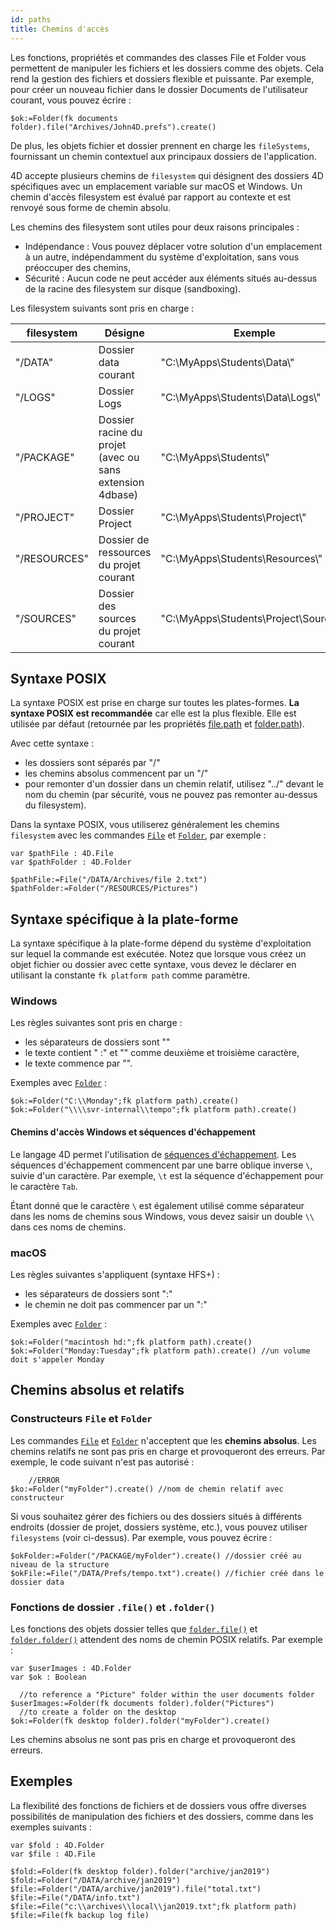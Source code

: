 ```yaml
---
id: paths
title: Chemins d'accès
---
```


Les fonctions, propriétés et commandes des classes File et Folder vous permettent de manipuler les fichiers et les dossiers comme des objets. Cela rend la gestion des fichiers et dossiers flexible et puissante. Par exemple, pour créer un nouveau fichier dans le dossier Documents de l'utilisateur courant, vous pouvez écrire :

```4d
$ok:=Folder(fk documents folder).file("Archives/John4D.prefs").create()
```

De plus, les objets fichier et dossier prennent en charge les `fileSystems`, fournissant un chemin contextuel aux principaux dossiers de l'application.


4D accepte plusieurs chemins de `filesystem` qui désignent des dossiers 4D spécifiques avec un emplacement variable sur macOS et Windows. Un chemin d'accès filesystem est évalué par rapport au contexte et est renvoyé sous forme de chemin absolu.

Les chemins des filesystem sont utiles pour deux raisons principales :

- Indépendance : Vous pouvez déplacer votre solution d'un emplacement à un autre, indépendamment du système d'exploitation, sans vous préoccuper des chemins,
- Sécurité : Aucun code ne peut accéder aux éléments situés au-dessus de la racine des filesystem sur disque (sandboxing).

Les filesystem suivants sont pris en charge :

| filesystem   | Désigne                                                  | Exemple                                              |
| ------------ | -------------------------------------------------------- | ---------------------------------------------------- |
| "/DATA"      | Dossier data courant                                     | "C:\\MyApps\\Students\\Data\\"               |
| "/LOGS"      | Dossier Logs                                             | "C:\\MyApps\\Students\\Data\\Logs\\"       |
| "/PACKAGE"   | Dossier racine du projet (avec ou sans extension 4dbase) | "C:\\MyApps\\Students\\"                       |
| "/PROJECT"   | Dossier Project                                          | "C:\\MyApps\\Students\\Project\\"            |
| "/RESOURCES" | Dossier de ressources du projet courant                  | "C:\\MyApps\\Students\\Resources\\"          |
| "/SOURCES"   | Dossier des sources du projet courant                    | "C:\\MyApps\\Students\\Project\\Sources\\" |

## Syntaxe POSIX

La syntaxe POSIX est prise en charge sur toutes les plates-formes. **La syntaxe POSIX est recommandée** car elle est la plus flexible. Elle est utilisée par défaut (retournée par les propriétés [file.path](../API/FileClass.md#path) et [folder.path](../API/FolderClass.md#path)).

Avec cette syntaxe :

- les dossiers sont séparés par "/"
- les chemins absolus commencent par un "/"
- pour remonter d'un dossier dans un chemin relatif, utilisez "../" devant le nom du chemin (par sécurité, vous ne pouvez pas remonter au-dessus du filesystem).

Dans la syntaxe POSIX, vous utiliserez généralement les chemins `filesystem` avec les commandes [`File`](../API/FileClass.md#file) et [`Folder`](../API/FolderClass.md#folder), par exemple :

```4d
var $pathFile : 4D.File
var $pathFolder : 4D.Folder

$pathFile:=File("/DATA/Archives/file 2.txt")
$pathFolder:=Folder("/RESOURCES/Pictures")
```




## Syntaxe spécifique à la plate-forme

La syntaxe spécifique à la plate-forme dépend du système d'exploitation sur lequel la commande est exécutée. Notez que lorsque vous créez un objet fichier ou dossier avec cette syntaxe, vous devez le déclarer en utilisant la constante `fk platform path` comme paramètre.

### Windows

Les règles suivantes sont pris en charge :

- les séparateurs de dossiers sont "\"
- le texte contient " :" et "\" comme deuxième et troisième caractère,
- le texte commence par "\".

Exemples avec [`Folder`](../API/FolderClass.md#folder) :

```4d
$ok:=Folder("C:\\Monday";fk platform path).create()
$ok:=Folder("\\\\svr-internal\\tempo";fk platform path).create()
```

#### Chemins d'accès Windows et séquences d'échappement

Le langage 4D permet l'utilisation de [séquences d'échappement](quick-tour.md#sequences-dechappement). Les séquences d'échappement commencent par une barre oblique inverse `\`, suivie d'un caractère. Par exemple, `\t` est la séquence d'échappement pour le caractère `Tab`.

Étant donné que le caractère `\` est également utilisé comme séparateur dans les noms de chemins sous Windows, vous devez saisir un double `\\` dans ces noms de chemins.

### macOS

Les règles suivantes s'appliquent (syntaxe HFS+) :

- les séparateurs de dossiers sont ":"
- le chemin ne doit pas commencer par un ":"

Exemples avec [`Folder`](../API/FolderClass.md#folder) :

```4d
$ok:=Folder("macintosh hd:";fk platform path).create()
$ok:=Folder("Monday:Tuesday";fk platform path).create() //un volume doit s'appeler Monday
```

## Chemins absolus et relatifs

### Constructeurs `File` et `Folder`

Les commandes [`File`](../API/FileClass.md#file) et [`Folder`](../API/FolderClass.md#folder) n'acceptent que les **chemins absolus**. Les chemins relatifs ne sont pas pris en charge et provoqueront des erreurs. Par exemple, le code suivant n'est pas autorisé :

```4d
    //ERROR
$ko:=Folder("myFolder").create() //nom de chemin relatif avec constructeur
```

Si vous souhaitez gérer des fichiers ou des dossiers situés à différents endroits (dossier de projet, dossiers système, etc.), vous pouvez utiliser `filesystems` (voir ci-dessus). Par exemple, vous pouvez écrire :

```4d
$okFolder:=Folder("/PACKAGE/myFolder").create() //dossier créé au niveau de la structure
$okFile:=File("/DATA/Prefs/tempo.txt").create() //fichier créé dans le dossier data
```

### Fonctions de dossier `.file()` et `.folder()`

Les fonctions des objets dossier telles que [`folder.file()`](../API/FolderClass.md#file) et [`folder.folder()`](../API/FolderClass.md#folder-1) attendent des noms de chemin POSIX relatifs. Par exemple :

```4d
var $userImages : 4D.Folder
var $ok : Boolean

  //to reference a "Picture" folder within the user documents folder
$userImages:=Folder(fk documents folder).folder("Pictures")
  //to create a folder on the desktop
$ok:=Folder(fk desktop folder).folder("myFolder").create()
```

Les chemins absolus ne sont pas pris en charge et provoqueront des erreurs.


## Exemples

La flexibilité des fonctions de fichiers et de dossiers vous offre diverses possibilités de manipulation des fichiers et des dossiers, comme dans les exemples suivants :
```4d
var $fold : 4D.Folder
var $file : 4D.File

$fold:=Folder(fk desktop folder).folder("archive/jan2019")
$fold:=Folder("/DATA/archive/jan2019")
$file:=Folder("/DATA/archive/jan2019").file("total.txt")
$file:=File("/DATA/info.txt")
$file:=File("c:\\archives\\local\\jan2019.txt";fk platform path)
$file:=File(fk backup log file)
```
